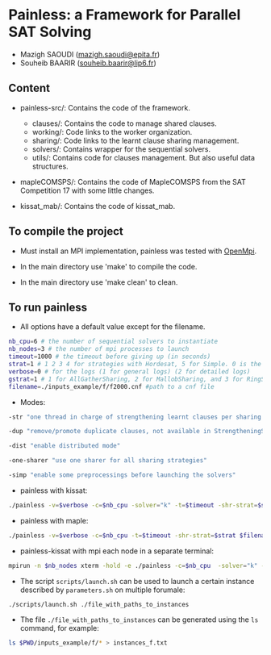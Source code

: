 Painless: a Framework for Parallel SAT Solving 
==============================================

* Mazigh SAOUDI (mazigh.saoudi@epita.fr)
* Souheib BAARIR (souheib.baarir@lip6.fr)


Content
-------
* painless-src/:
   Contains the code of the framework.
   * clauses/:
      Contains the code to manage shared clauses.
   * working/:
      Code links to the worker organization.
   * sharing/:
      Code links to the learnt clause sharing management.
   * solvers/:
      Contains wrapper for the sequential solvers.
   * utils/:
      Contains code for clauses management. But also useful data structures.

* mapleCOMSPS/:
   Contains the code of MapleCOMSPS from the SAT Competition 17 with some little changes.

* kissat_mab/:
   Contains the code of kissat_mab.

To compile the project
----------------------
* Must install an MPI implementation, painless was tested with [OpenMpi](https://www.open-mpi.org/). 

* In the main directory use 'make' to compile the code.

* In the main directory use 'make clean' to clean.


To run painless
---------------
- All options have a default value except for the filename.
```sh
nb_cpu=6 # the number of sequential solvers to instantiate
nb_nodes=3 # the number of mpi processes to launch
timeout=1000 # the timeout before giving up (in seconds)
strat=1 # 1 2 3 4 for strategies with Hordesat, 5 for Simple. 0 is the default. It is to randomize the strategy pick, can be useful with -dist.
verbose=0 # for the logs (1 for general logs) (2 for detailed logs)
gstrat=1 # 1 for AllGatherSharing, 2 for MallobSharing, and 3 for RingSharing
filename=./inputs_example/f/f2000.cnf #path to a cnf file
```
- Modes:
``` sh
-str "one thread in charge of strengthening learnt clauses per sharing group"

-dup "remove/promote duplicate clauses, not available in StrengtheningSharing"

-dist "enable distributed mode"

-one-sharer "use one sharer for all sharing strategies"

-simp "enable some preprocessings before launching the solvers"
```
* painless with kissat:
```sh
./painless -v=$verbose -c=$nb_cpu -solver="k" -t=$timeout -shr-strat=$strat $filename
```
* painless with maple:
```sh
./painless -v=$verbose -c=$nb_cpu -t=$timeout -shr-strat=$strat $filename
```
* painless-kissat with mpi each node in a separate terminal:
```sh
mpirun -n $nb_nodes xterm -hold -e ./painless -c=$nb_cpu  -solver="k" -t=$timeout -v=$verbose -shr-strat=$strat -gshr-start=$gstrat -dist $filename 
```
* The script `scripts/launch.sh` can be used to launch a certain instance described by `parameters.sh` on multiple forumale:
```sh
./scripts/launch.sh ./file_with_paths_to_instances
```
* The file `./file_with_paths_to_instances` can be generated using the `ls` command, for example:
```sh
ls $PWD/inputs_example/f/* > instances_f.txt
```

